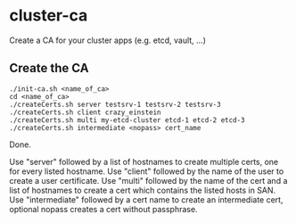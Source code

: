 # cluster-ca
Create a CA for your cluster apps (e.g. etcd, vault, ...)

Create the CA
-------------

```
./init-ca.sh <name_of_ca>
cd <name_of_ca>
./createCerts.sh server testsrv-1 testsrv-2 testsrv-3
./createCerts.sh client crazy_einstein
./createCerts.sh multi my-etcd-cluster etcd-1 etcd-2 etcd-3
./createCerts.sh intermediate <nopass> cert_name
```
Done.

Use "server" followed by a list of hostnames to create multiple certs, one for every listed hostname.
Use "client" followed by the name of the user to create a user certificate.
Use "multi" followed by the name of the cert and a list of hostnames to create a cert which contains the listed hosts in SAN.
Use "intermediate" followed by a cert name to create an intermediate cert, optional nopass creates a cert without passphrase.




